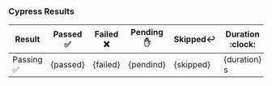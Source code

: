 ### Cypress Results

| Result |Passed :white_check_mark: | Failed :x:|Pending :hand:|Skipped:leftwards_arrow_with_hook:|Duration :clock: |
|--|--|--|--|--|--|
|Passing :white_check_mark:  | {passed}|{failed}|{pendind}|{skipped}| {duration} s|
